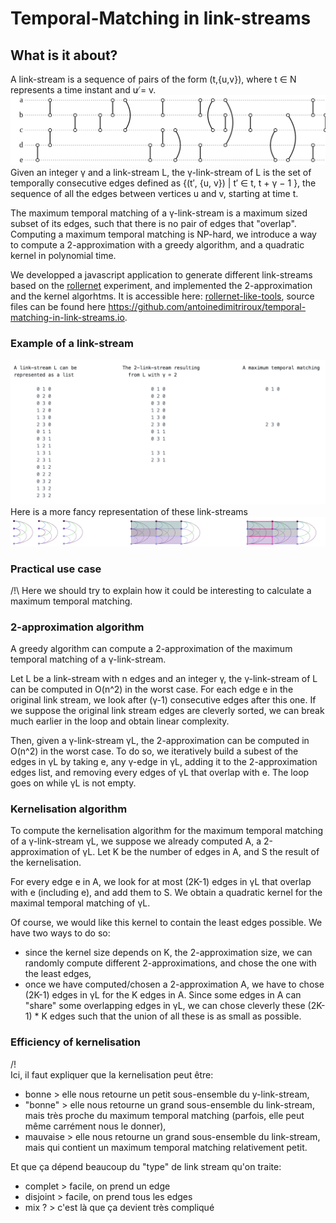 # Temporal-Matching in link-streams

## What is it about?
A link-stream is a sequence of pairs of the form (t,{u,v}), where t ∈ N represents a time instant and u ̸= v.
![alt complex-networks-example](./complex-networks-example.svg)
Given an integer γ and a link-stream L, the γ-link-stream of L is the set of temporally consecutive edges defined as {(t′, {u, v}) | t′ ∈  t, t + γ − 1 }, the sequence of all the edges between vertices u and v, starting at time t.

The maximum temporal matching of a γ-link-stream is a maximum sized subset of its edges, such that there is no pair of edges that "overlap".
Computing a maximum temporal matching is NP-hard, we introduce a way to compute a 2-approximation with a greedy algorithm, and a quadratic kernel in polynomial time.

We developped a javascript application to generate different link-streams based on the [rollernet](http://www-rp.lip6.fr/rollernet/en/experience/experience.html) experiment, and implemented the 2-approximation and the kernel algorhtms. It is accessible here: [rollernet-like-tools](https://antoinedimitriroux.github.io/), source files can be found here https://github.com/antoinedimitriroux/temporal-matching-in-link-streams.io.

### Example of a link-stream
![alt simple-link-stream-example-txt](/simple-link-stream-example.png)
Here is a more fancy representation of these link-streams
![alt simple-link-stream-example-img](/simple-link-stream-horizontal-image.png)

### Practical use case

/!\ 
Here we should try to explain how it could be interesting to calculate a maximum temporal matching.


### 2-approximation algorithm
A greedy algorithm can compute a 2-approximation of the maximum temporal matching of a γ-link-stream.

Let L be a link-stream with n edges and an integer γ, the γ-link-stream of L can be computed in O(n^2) in the worst case.
For each edge e in the original link stream, we look after (γ-1) consecutive edges after this one. If we suppose the original link stream edges are cleverly sorted, we can break much earlier in the loop and obtain linear complexity.

Then, given a γ-link-stream γL, the 2-approximation can be computed in O(n^2) in the worst case.
To do so, we iteratively build a subest of the edges in γL by taking e, any γ-edge in γL, adding it to the 2-approximation edges list, and removing every edges of γL that overlap with e. The loop goes on while γL is not empty.

### Kernelisation algorithm
To compute the kernelisation algorithm for the maximum temporal matching of a γ-link-stream γL, we suppose we already computed A, a 2-approximation of γL. Let K be the number of edges in A, and S the result of the kernelisation.

For every edge e in A, we look for at most (2K-1) edges in γL that overlap with e (including e), and add them to S. We obtain a quadratic kernel for the maximal temporal matching of γL.

Of course, we would like this kernel to contain the least edges possible.
We have two ways to do so:
-   since the kernel size depends on K, the 2-approximation size, we can randomly compute different 2-approximations, and chose the one with the least edges,
-   once we have computed/chosen a 2-approximation A, we have to chose (2K-1) edges in γL for the K edges in A. Since some edges in A can "share" some overlapping edges in γL, we can chose cleverly these (2K-1) * K edges such that the union of all these is as small as possible.

### Efficiency of kernelisation

/!\
Ici, il faut expliquer que la kernelisation peut être:
- bonne > elle nous retourne un petit sous-ensemble du y-link-stream,
- "bonne" > elle nous retourne un grand sous-ensemble du link-stream, mais très proche du maximum temporal matching (parfois, elle peut même carrément nous le donner),
- mauvaise > elle nous retourne un grand sous-ensemble du link-stream, mais qui contient un maximum temporal matching relativement petit.

Et que ça dépend beaucoup du "type" de link stream qu'on traite:
- complet > facile, on prend un edge
- disjoint > facile, on prend tous les edges
- mix ? > c'est là que ça devient très compliqué


